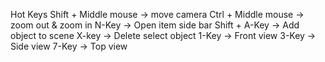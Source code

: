 Hot Keys
	Shift + Middle mouse -> move camera
	Ctrl + Middle mouse -> zoom out & zoom in
	N-Key -> Open item side bar
	Shift + A-Key -> Add object to scene
	X-key -> Delete select object
	1-Key -> Front view
	3-Key -> Side view
	7-Key -> Top view